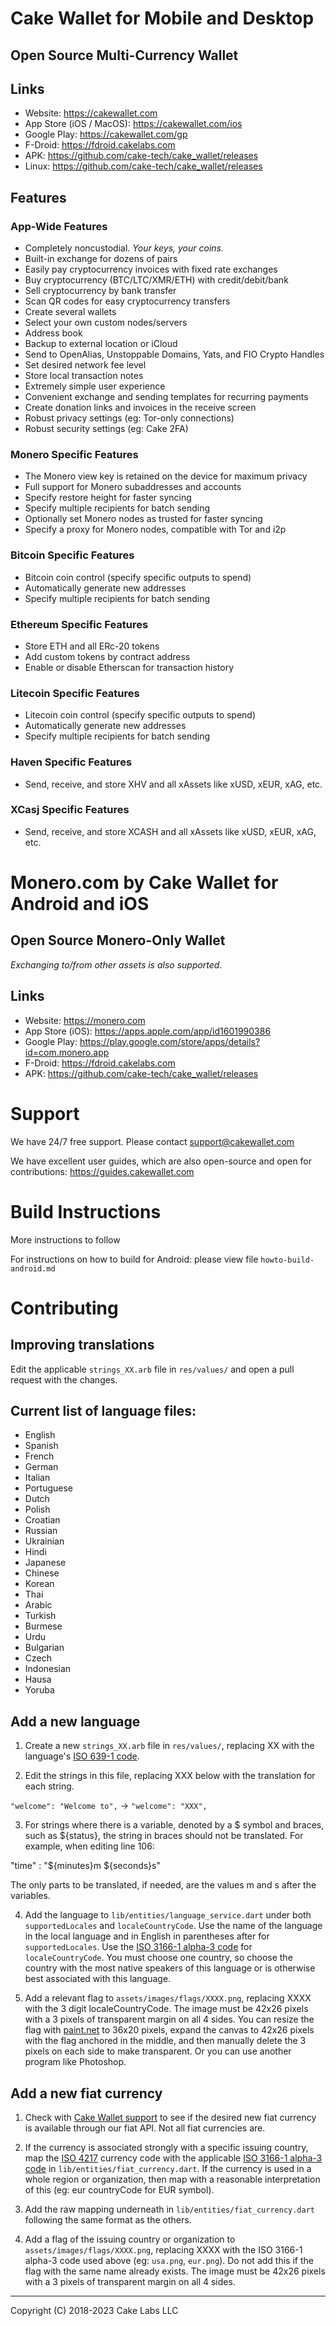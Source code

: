 # Cake Wallet for Mobile and Desktop

## Open Source Multi-Currency Wallet

## Links

* Website: https://cakewallet.com
* App Store (iOS / MacOS): https://cakewallet.com/ios
* Google Play: https://cakewallet.com/gp
* F-Droid: https://fdroid.cakelabs.com
* APK: https://github.com/cake-tech/cake_wallet/releases
* Linux: https://github.com/cake-tech/cake_wallet/releases

## Features

### App-Wide Features

* Completely noncustodial. *Your keys, your coins.*
* Built-in exchange for dozens of pairs
* Easily pay cryptocurrency invoices with fixed rate exchanges
* Buy cryptocurrency (BTC/LTC/XMR/ETH) with credit/debit/bank
* Sell cryptocurrency by bank transfer
* Scan QR codes for easy cryptocurrency transfers
* Create several wallets
* Select your own custom nodes/servers
* Address book
* Backup to external location or iCloud
* Send to OpenAlias, Unstoppable Domains, Yats, and FIO Crypto Handles
* Set desired network fee level
* Store local transaction notes
* Extremely simple user experience
* Convenient exchange and sending templates for recurring payments
* Create donation links and invoices in the receive screen
* Robust privacy settings (eg: Tor-only connections)
* Robust security settings (eg: Cake 2FA)

### Monero Specific Features

* The Monero view key is retained on the device for maximum privacy
* Full support for Monero subaddresses and accounts
* Specify restore height for faster syncing
* Specify multiple recipients for batch sending
* Optionally set Monero nodes as trusted for faster syncing
* Specify a proxy for Monero nodes, compatible with Tor and i2p

### Bitcoin Specific Features

* Bitcoin coin control (specify specific outputs to spend)
* Automatically generate new addresses
* Specify multiple recipients for batch sending

### Ethereum Specific Features

* Store ETH and all ERc-20 tokens
* Add custom tokens by contract address
* Enable or disable Etherscan for transaction history

### Litecoin Specific Features

* Litecoin coin control (specify specific outputs to spend)
* Automatically generate new addresses
* Specify multiple recipients for batch sending

### Haven Specific Features

* Send, receive, and store XHV and all xAssets like xUSD, xEUR, xAG, etc.

### XCasj Specific Features

* Send, receive, and store XCASH and all xAssets like xUSD, xEUR, xAG, etc.

# Monero.com by Cake Wallet for Android and iOS

## Open Source Monero-Only Wallet

*Exchanging to/from other assets is also supported.*

## Links

* Website: https://monero.com
* App Store (iOS): https://apps.apple.com/app/id1601990386
* Google Play: https://play.google.com/store/apps/details?id=com.monero.app
* F-Droid: https://fdroid.cakelabs.com
* APK: https://github.com/cake-tech/cake_wallet/releases

# Support

We have 24/7 free support. Please contact support@cakewallet.com

We have excellent user guides, which are also open-source and open for contributions: https://guides.cakewallet.com

# Build Instructions

More instructions to follow

For instructions on how to build for Android: please view file `howto-build-android.md`

# Contributing

## Improving translations

Edit the applicable `strings_XX.arb` file in `res/values/` and open a pull request with the changes.

## Current list of language files:

- English
- Spanish
- French
- German
- Italian
- Portuguese
- Dutch
- Polish
- Croatian
- Russian
- Ukrainian
- Hindi
- Japanese
- Chinese
- Korean
- Thai
- Arabic
- Turkish
- Burmese
- Urdu
- Bulgarian
- Czech
- Indonesian
- Hausa
- Yoruba

## Add a new language

1. Create a new `strings_XX.arb` file in `res/values/`, replacing XX with the language's [ISO 639-1 code](https://en.wikipedia.org/wiki/ISO_639-1).

2. Edit the strings in this file, replacing XXX below with the translation for each string.

`"welcome": "Welcome to",` -> `"welcome": "XXX",`

3. For strings where there is a variable, denoted by a $ symbol and braces, such as ${status}, the string in braces should not be translated. For example, when editing line 106:

"time" : "${minutes}m ${seconds}s"

The only parts to be translated, if needed, are the values m and s after the variables.

4. Add the language to `lib/entities/language_service.dart` under both `supportedLocales` and `localeCountryCode`. Use the name of the language in the local language and in English in parentheses after for `supportedLocales`. Use the [ISO 3166-1 alpha-3 code](https://en.wikipedia.org/wiki/ISO_3166-1_alpha-3) for `localeCountryCode`. You must choose one country, so choose the country with the most native speakers of this language or is otherwise best associated with this language.

5. Add a relevant flag to `assets/images/flags/XXXX.png`, replacing XXXX with the 3 digit localeCountryCode. The image must be 42x26 pixels with a 3 pixels of transparent margin on all 4 sides. You can resize the flag with [paint.net](https://www.getpaint.net/) to 36x20 pixels, expand the canvas to 42x26 pixels with the flag anchored in the middle, and then manually delete the 3 pixels on each side to make transparent. Or you can use another program like Photoshop.

## Add a new fiat currency

1. Check with [Cake Wallet support](https://guides.cakewallet.com) to see if the desired new fiat currency is available through our fiat API. Not all fiat currencies are.

2. If the currency is associated strongly with a specific issuing country, map the [ISO 4217](https://en.wikipedia.org/wiki/ISO_4217) currency code with the applicable [ISO 3166-1 alpha-3 code](https://en.wikipedia.org/wiki/ISO_3166-1_alpha-3) in `lib/entities/fiat_currency.dart`. If the currency is used in a whole region or organization, then map with a reasonable interpretation of this (eg: eur countryCode for EUR symbol).

3. Add the raw mapping underneath in `lib/entities/fiat_currency.dart` following the same format as the others.

4. Add a flag of the issuing country or organization to `assets/images/flags/XXXX.png`, replacing XXXX with the ISO 3166-1 alpha-3 code used above (eg: `usa.png`, `eur.png`). Do not add this if the flag with the same name already exists. The image must be 42x26 pixels with a 3 pixels of transparent margin on all 4 sides.

---

Copyright (C) 2018-2023 Cake Labs LLC
